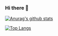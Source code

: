 ### Hi there 👋

[![Anurag's github stats](https://github-readme-stats.vercel.app/api?username=huunguyencs&theme=dracula&show_icons=true)](https://github.com/anuraghazra/github-readme-stats)

[![Top Langs](https://github-readme-stats.vercel.app/api/top-langs/?username=huunguyencs&layout=compact)](https://github.com/anuraghazra/github-readme-stats)

<!--
**huunguyencs/huunguyencs** is a ✨ _special_ ✨ repository because its `README.md` (this file) appears on your GitHub profile.

Here are some ideas to get you started:
- 🔭 I’m currently working on ...
- 🌱 I’m currently learning Ho Chi Minh city University of Technology
- 👯 I’m looking to collaborate on ...
- 🤔 I’m looking for help with ...
- 💬 Ask me about ...
- 📫 How to reach me: ...
- 😄 Pronouns: ...
- ⚡ Fun fact: ...
-->
